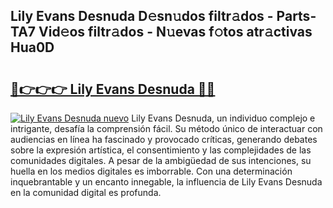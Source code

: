 ## Lily Evans Desnuda D𝚎sn𝚞dos filtr𝚊dos - Parts-TA7 Vid𝚎os filtr𝚊dos - N𝚞evas f𝚘tos atr𝚊ctivas Hua0D

# <h2><a href="http://mb0o213.tromn.icu/?c=Lily+Evans+Desnuda">🔗👉👉👉 Lily Evans Desnuda 🔗🔗</a></h2>

[![Lily Evans Desnuda nuevo](https://i.imgur.com/pEAQMta.gif)](http://mb0o213.tromn.icu/?c=Lily+Evans+Desnuda)
Lily Evans Desnuda, un individuo complejo e intrigante, desafía la comprensión fácil. Su método único de interactuar con audiencias en línea ha fascinado y provocado críticas, generando debates sobre la expresión artística, el consentimiento y las complejidades de las comunidades digitales. A pesar de la ambigüedad de sus intenciones, su huella en los medios digitales es imborrable. Con una determinación inquebrantable y un encanto innegable, la influencia de Lily Evans Desnuda en la comunidad digital es profunda.
